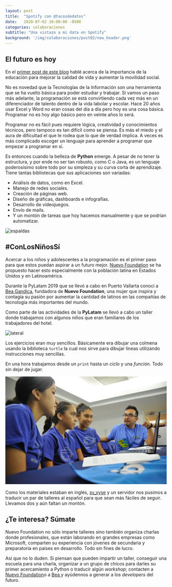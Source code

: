 ```yaml
---
layout: post
title:  "Spotify con @tacosdedatos"
date:   2020-07-02 10:00:00 -0500
categories: colaboraciones
subtitle: "Una vistazo a mi data en Spotify"
background: '/img/colaboraciones/post02/new_header.png'
---
```


## El futuro es hoy

En el [primer post de este blog](https://nerudista.dev/educacion/2020/07/04/planea-resultados.html) hablé acerca de la importancia de la educación para mejorar la calidad de vida y aumentar la movilidad social.

No es novedad que la Tecnologías de la Información son una herramienta que se ha vuelto básica para poder estudiar y trabajar. Si vamos un paso más adelante, la programación se está convirtiendo cada vez más en un diferenciador de talento dentro de la vida labolar y escolar. Hace 20 años usar Excel y Word no eran cosas del día a día pero hoy es una cosa básica. Programar no es hoy algo básico pero en veinte años lo será.

Programar no es fácil pues requiere lógica, creatividad y conocimientos técnicos, pero tampoco es tan difícil como se piensa. Es más el miedo y el aura de dificultad el que le rodea que lo que de verdad implica. A veces es más complicado escoger un lenguaje para aprender a programar que empezar a programar en sí.

Es entonces cuando la belleza de **Python** emerge. A pesar de no tener la estructura, y por ende no ser tan robusto, como C o Java, es un lenguaje poderosísimo sobre todo por su simpleza y su curva corta de aprendizaje. Tiene tantas bibliotecas que sus aplicaciones son variadas: 
- Análisis de datos, como en Excel.
- Manejo de redes sociales.
- Creación de páginas web.
- Diseño de gráficas, dashboards e infografías.
- Desarrollo de videojuegos.
- Envío de mails.
- Y un montón de tareas que hoy hacemos manualmente y que se podrían automatizar.

![espaldas](/img/colaboraciones/post01/Espalda.jpg)

## #ConLosNiñosSí

Acercar a los niños y adolescentes a la programación es el primer paso para que estos puedan aspirar a un futuro mejor. [Nuevo Foundation](https://www.nuevofoundation.org/) se ha propuesto hacer esto especialmente con la población latina en Estados Unidos y en Latinoamérica.

Durante la PyLatam 2019 que se llevó a cabo en Puerto Vallarta conocí a [Bea Gandica](https://twitter.com/beagandica), fundadora de **Nuevo Foundation**, una mujer que inspira y contagia su pasión por aumentar la cantidad de latinos en las compañías de tecnologìa más importantes del mundo.

Como parte de las actividades de la **PyLatam** se llevó a cabo un taller donde trabajamos con algunos niños que eran familiares de los trabajadores del hotel. 

![lateral](/img/colaboraciones/post01/Lateral.png)

Los ejercicios eran muy sencillos. Básicamente era dibujar una colmena usando la biblioteca `turtle` la cual nos sirve para dibujar líneas utilizando instrucciones muy sencillas. 

En una hora trabajamos desde un `print` hasta un _ciclo_ y una _función_. Todo sin dejar de jugar.


![nerus](/img/colaboraciones/post01/Nerus.jpg)

Como los materiales estaban en inglés, [sv_vyse](https://twitter.com/sv_vyse) y un servidor nos pusimos a traducir un par de talleres al español para que sean más fáciles de seguir. Llevamos dos y aún faltan un montón.

## ¿Te interesa? Súmate

Nuevo Foundation no sólo imparte talleres sino también organiza charlas donde profesionales, que están laborando en grandes empresas como Microsoft, comparten su experiencia con jóvenes de secundaria y preparatoria en países en desarrollo. Todo sin fines de lucro.

Así que no lo duden. Si piensan que pueden impartir un taller, conseguir una escuela para una charla, organizar a un grupo de chicos para darles su primer acercamiento a Python o traducir algún _workshop_; contacten a [Nuevo Foundation](https://www.nuevofoundation.org/)o a [Bea ](https://twitter.com/beagandica) y ayúdennos a generar a los _developers_ del futuro.